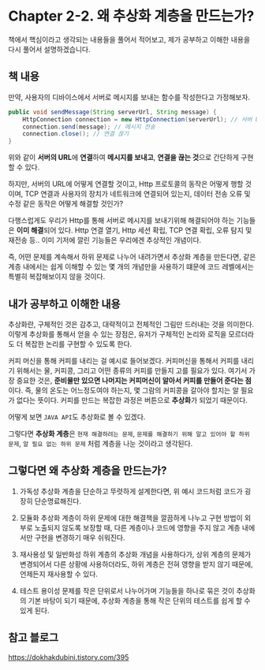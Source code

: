 # Chapter 2-2. 왜 추상화 계층을 만드는가?

책에서 핵심이라고 생각되는 내용들을 풀어서 적어보고, 제가 공부하고 이해한 내용을 다시 풀어서 설명하겠습니다.

## 책 내용
만약, 사용자의 디바이스에서 서버로 메시지를 보내는 함수를 작성한다고 가정해보자.
```java
public void sendMessage(String serverUrl, String message) {
    HttpConnection connection = new HttpConnection(serverUrl); // 서버 URL에 연결
    connection.send(message); // 메시지 전송
    connection.close(); // 연결 끊기
}
```
위와 같이 **서버의 URL**에 **연결**하여 **메시지를 보내고**, **연결을 끊는 것**으로 간단하게 구현할 수 있다.

하지만, 서버의 URL에 어떻게 연결할 것이고, Http 프로토콜의 동작은 어떻게 행할 것이며, TCP 연결과 사용자의 장치가 네트워크에 연결되어 있는지, 데이터 전송 오류 및 수정 같은 동작은 어떻게 해결할 것인가?

다행스럽게도 우리가 Http를 통해 서버로 메시지를 보내기위해 해결되어야 하는 기능들은 **이미 해결**되어 있다.
Http 연결 열기, Http 세션 확립, TCP 연결 확립, 오류 탐지 및 재전송 등.. 이미 기저에 깔린 기능들은 우리에겐 추상적인 개념이다.

즉, 어떤 문제를 계속해서 하위 문제로 나누어 내려가면서 추상화 계층을 만든다면, 같은 계층 내에서는 쉽게 이해할 수 있는 몇 개의 개념만을 사용하기 떄문에 코드 레벨에서는 특별히 복잡해보이지 않을 것이다.

## 내가 공부하고 이해한 내용
추상화란, 구체적인 것은 감추고, 대략적이고 전체적인 그림만 드러내는 것을 의미한다.
이렇게 추상화를 통해서 얻을 수 있는 장점은, 유저가 구체적인 논리와 로직을 모르더라도 더 복잡한 논리를 구현할 수 있도록 한다.

커피 머신을 통해 커피를 내리는 걸 예시로 들어보겠다.
커피머신을 통해서 커피를 내리기 위해서는 물, 커피콩, 그리고 어떤 종류의 커피를 만들지 고를 필요가 있다.
여기서 가장 중요한 것은, **준비물만 있으면 나머지는 커피머신이 알아서 커피를 만들어 준다는 점**이다.
즉, 물의 온도는 어느정도여야 하는지, 몇 그람의 커피콩을 갈아야 할지는 알 필요가 없다는 뜻이다.
커피를 만드는 복잡한 과정은 버튼으로 **추상화**가 되었기 때문이다.

어떻게 보면 `JAVA API`도 추상화로 볼 수 있겠다.

그렇다면 **추상화 계층**은 `현재 해결하려는 문제`, `문제를 해결하기 위해 알고 있어야 할 하위 문제`, `알 필요 없는 하위 문제` 처럼 계층을 나눈 것이라고 생각된다.

## 그렇다면 왜 추상화 계층을 만드는가?
1. 가독성
추상화 계층을 단순하고 뚜렷하게 설계한다면, 위 예시 코드처럼 코드가 굉장히 단순명료해진다.

2. 모듈화
추상화 계층이 하위 문제에 대한 해결책을 깔끔하게 나누고 구현 방법이 외부로 노출되지 않도록 보장할 때, 다른 계층이나 코드에 영향을 주지 않고 계층 내에서만 구현을 변경하기 매우 쉬워진다.

3. 재사용성 및 일반화성
하위 계층의 추상화 개념을 사용하다가, 상위 계층의 문제가 변경되어서 다른 상황에 사용하더라도, 하위 계층은 전혀 영향을 받지 않기 때문에, 언제든지 재사용할 수 있다.

4. 테스트 용이성
문제를 작은 단위로서 나누어가며 기능들을 하나로 묶은 것이 추상화의 기본 바탕이 되기 때문에, 추상화 계층을 통해 작은 단위의 테스트를 쉽게 할 수 있게 된다.

## 참고 블로그
https://dokhakdubini.tistory.com/395
